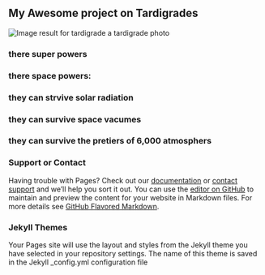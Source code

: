 ## My Awesome project on Tardigrades

<img src="https://d1i4t8bqe7zgj6.cloudfront.net/07-14-2017/t_1500047472941_name_Tthumb.jpg" alt="Image result for tardigrade"/>
a tardigrade photo

### there super powers
 ###     there space powers:
###   they can strvive solar radiation 
###   they can survive space vacumes
 ###  they can survive the pretiers of 6,000 atmosphers 

### Support or Contact

Having trouble with Pages? Check out our [documentation](https://help.github.com/categories/github-pages-basics/) or [contact support](https://github.com/contact) and we’ll help you sort it out.
You can use the [editor on GitHub](https://github.com/pandarAlien/theTardigrade/edit/master/README.md) to maintain and preview the content for your website in Markdown files.
For more details see [GitHub Flavored Markdown](https://guides.github.com/features/mastering-markdown/).
### Jekyll Themes
Your Pages site will use the layout and styles from the Jekyll theme you have selected in your repository settings. The name of this theme is saved in the Jekyll _config.yml configuration file
